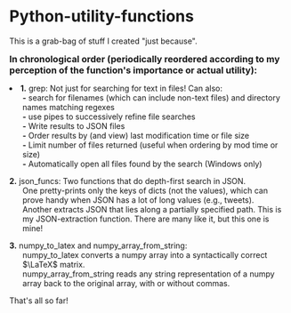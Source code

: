 # Python-utility-functions
This is a grab-bag of stuff I created "just because".

<b style = 'font-size:115%'>In chronological order (periodically reordered according to my perception of the function's importance or actual utility):</b>
<li>
  <b>1.</b> grep: Not just for searching for text in files! Can also:<ul>
    <b>-</b> search for filenames (which can include non-text files) and directory names matching regexes<br>
    <b>-</b> use pipes to successively refine file searches<br>
    <b>-</b> Write results to JSON files<br>
    <b>-</b> Order results by (and view) last modification time or file size<br>
    <b>-</b> Limit number of files returned (useful when ordering by mod time or size)<br>
    <b>-</b> Automatically open all files found by the search (Windows only)
  </ul>
  <b>2.</b> json_funcs: Two functions that do depth-first search in JSON.<ul>
    One pretty-prints only the keys of dicts (not the values), which can prove handy when JSON has a lot of long values (e.g., tweets).<br>
    Another extracts JSON that lies along a partially specified path. This is my JSON-extraction function. There are many like it, but this one is mine!
  </ul>
  <b>3.</b> numpy_to_latex and numpy_array_from_string:<ul>
    numpy_to_latex converts a numpy array into a syntactically correct $\LaTeX$ matrix.<br>
    numpy_array_from_string reads any string representation of a numpy array back to the original array, with or without commas.
  </ul>
 </li>
That's all so far!

